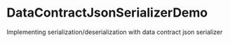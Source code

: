 # DataContractJsonSerializerDemo
Implementing serialization/deserialization with data contract json serializer
